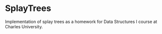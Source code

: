 # SplayTrees
Implementation of splay trees as a homework for Data Structures I course at Charles University. 
